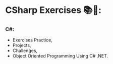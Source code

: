 # CSharp Exercises 📚🎯:

### C#:
- Exercises Practice,
- Projects, 
- Challenges,
- Object Oriented Programming Using C# .NET.


